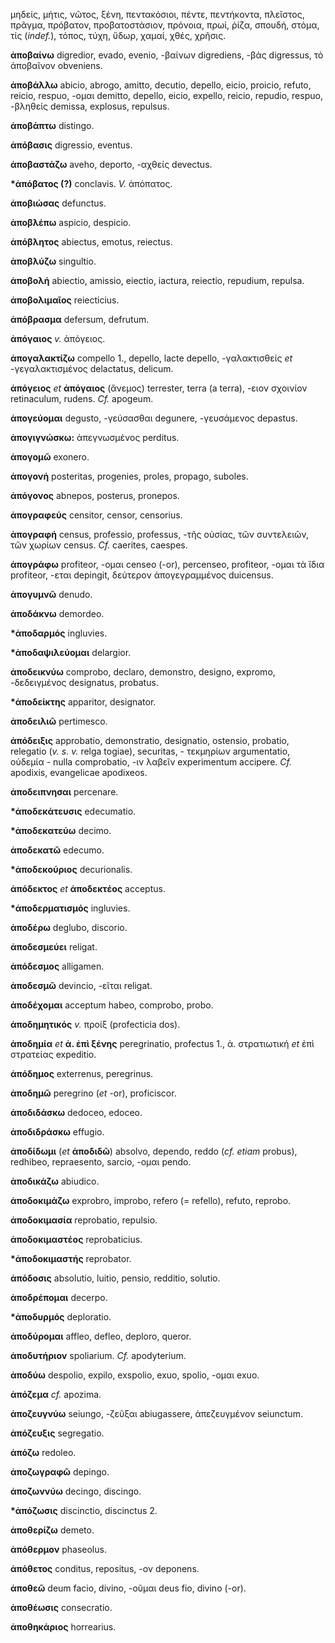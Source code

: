 μηδείς, μήτις, νῶτος, ξένη, πεντακόσιοι, πέντε, πεντήκοντα, πλεῖστος,
πρᾶγμα, πρόβατον, προβατοστάσιον, πρόνοια, πρωί, ῥίζα, σπουδή, στόμα,
τίς (*indef.*), τόπος, τύχη, ὕδωρ, χαμαί, χθές, χρῆσις.

**ἀποβαίνω** digredior, evado, evenio, -βαίνων digrediens, -βάς
digressus, τὸ ἀποβαῖνον obveniens.

**ἀποβάλλω** abicio, abrogo, amitto, decutio, depello, eicio, proicio,
refuto, reicio, respuo, -ομαι demitto, depello, eicio, expello, reicio,
repudio, respuo, -βληθείς demissa, explosus, repulsus.

**ἀποβάπτω** distingo.

**ἀπόβασις** digressio, eventus.

**ἀποβαστάζω** aveho, deporto, -αχθείς devectus.

**\*ἀπόβατος (?)** conclavis. *V.* ἀπόπατος.

**ἀποβιώσας** defunctus.

**ἀποβλέπω** aspicio, despicio.

**ἀπόβλητος** abiectus, emotus, reiectus.

**ἀποβλύζω** singultio.

**ἀποβολή** abiectio, amissio, eiectio, iactura, reiectio, repudium,
repulsa.

**ἀποβολιμαῖος** reiecticius.

**ἀπόβρασμα** defersum, defrutum.

**ἀπόγαιος** *v.* ἀπόγειος.

**ἀπογαλακτίζω** compello 1., depello, lacte depello, -γαλακτισθείς *et*
-γεγαλακτισμένος delactatus, delicum.

**ἀπόγειος** *et* **ἀπόγαιος** (ἄνεμος) terrester, terra (a terra),
-ειον σχοινίον retinaculum, rudens. *Cf.* apogeum.

**ἀπογεύομαι** degusto, -γεύσασθαι degunere, -γευσάμενος depastus.

**ἀπογιγνώσκω:** ἀπεγνωσμένος perditus.

**ἀπογομῶ** exonero.

**ἀπογονή** posteritas, progenies, proles, propago, suboles.

**ἀπόγονος** abnepos, posterus, pronepos.

**ἀπογραφεύς** censitor, censor, censorius.

**ἀπογραφή** census, professio, professus, -τῆς οὐσίας, τῶν συντελειῶν,
τῶν χωρίων census. *Cf.* caerites, caespes.

**ἀπογράφω** profiteor, -ομαι censeo (-or), percenseo, profiteor, -ομαι
τὰ ἴδια profiteor, -εται depingit, δεύτερον ἀπογεγραμμένος duicensus.

**ἀπογυμνῶ** denudo.

**ἀποδάκνω** demordeo.

**\*ἀποδαρμός** ingluvies.

**\*ἀποδαψιλεύομαι** delargior.

**ἀποδεικνύω** comprobo, declaro, demonstro, designo, expromo,
-δεδειγμένος designatus, probatus.

**\*ἀποδείκτης** apparitor, designator.

**ἀποδειλιῶ** pertimesco.

**ἀπόδειξις** approbatio, demonstratio, designatio, ostensio, probatio,
relegatio (*v. s. v.* relga togiae), securitas, - τεκμηρίων
argumentatio, οὐδεμία - nulla comprobatio, -ιν λαβεῖν experimentum
accipere. *Cf.* apodixis, evangelicae apodixeos.

**ἀποδειπνησαι** percenare.

**\*ἀποδεκάτευσις** edecumatio.

**\*ἀποδεκατεύω** decimo.

**ἀποδεκατῶ** edecumo.

**\*ἀποδεκούριος** decurionalis.

**ἀπόδεκτος** *et* **ἀποδεκτέος** acceptus.

**\*ἀποδερματισμός** ingluvies.

**ἀποδέρω** deglubo, discorio.

**ἀποδεσμεύει** religat.

**ἀπόδεσμος** alligamen.

**ἀποδεσμῶ** devincio, -εῖται religat.

**ἀποδέχομαι** acceptum habeo, comprobo, probo.

**ἀποδημητικός** *v.* προίξ (profecticia dos).

**ἀποδημία** *et* **ἀ. ἐπὶ ξένης** peregrinatio, profectus 1., ἀ.
στρατιωτική *et* ἐπὶ στρατείας expeditio.

**ἀπόδημος** exterrenus, peregrinus.

**ἀποδημῶ** peregrino (*et* -or), proficiscor.

**ἀποδιδάσκω** dedoceo, edoceo.

**ἀποδιδράσκω** effugio.

**ἀποδίδωμι** (*et* **ἀποδιδῶ**) absolvo, dependo, reddo (*cf. etiam*
probus), redhibeo, repraesento, sarcio, -ομαι pendo.

**ἀποδικάζω** abiudico.

**ἀποδοκιμάζω** exprobro, improbo, refero (= refello), refuto, reprobo.

**ἀποδοκιμασία** reprobatio, repulsio.

**ἀποδοκιμαστέος** reprobaticius.

**\*ἀποδοκιμαστής** reprobator.

**ἀπόδοσις** absolutio, luitio, pensio, redditio, solutio.

**ἀποδρέπομαι** decerpo.

**\*ἀποδυρμός** deploratio.

**ἀποδύρομαι** affleo, defleo, deploro, queror.

**ἀποδυτήριον** spoliarium. *Cf.* apodyterium.

**ἀποδύω** despolio, expilo, exspolio, exuo, spolio, -ομαι exuo.

**ἀπόζεμα** *cf.* apozima.

**ἀποζευγνύω** seiungo, -ζεῦξαι abiugassere, ἀπεζευγμένον seiunctum.

**ἀπόζευξις** segregatio.

**ἀπόζω** redoleo.

**ἀποζωγραφῶ** depingo.

**ἀποζωννύω** decingo, discingo.

**\*ἀπόζωσις** discinctio, discinctus 2.

**ἀποθερίζω** demeto.

**ἀπόθερμον** phaseolus.

**ἀπόθετος** conditus, repositus, -ον deponens.

**ἀποθεῶ** deum facio, divino, -οῦμαι deus fio, divino (-or).

**ἀποθέωσις** consecratio.

**ἀποθηκάριος** horrearius.
